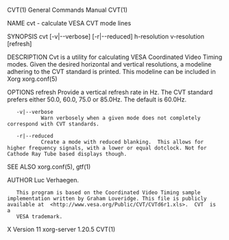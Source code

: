 CVT(1)                                                                                     General Commands Manual                                                                                     CVT(1)

NAME
       cvt - calculate VESA CVT mode lines

SYNOPSIS
       cvt [-v|--verbose] [-r|--reduced] h-resolution v-resolution [refresh]

DESCRIPTION
       Cvt is a utility for calculating VESA Coordinated Video Timing modes.  Given the desired horizontal and vertical resolutions, a modeline adhering to the CVT standard is printed. This modeline can be
       included in Xorg xorg.conf(5)

OPTIONS
       refresh Provide a vertical refresh rate in Hz.  The CVT standard prefers either 50.0, 60.0, 75.0 or 85.0Hz.  The default is 60.0Hz.

       -v|--verbose
               Warn verbosely when a given mode does not completely correspond with CVT standards.

       -r|--reduced
               Create a mode with reduced blanking.  This allows for higher frequency signals, with a lower or equal dotclock. Not for Cathode Ray Tube based displays though.

SEE ALSO
       xorg.conf(5), gtf(1)

AUTHOR
       Luc Verhaegen.

       This program is based on the Coordinated Video Timing sample implementation written by Graham Loveridge. This file is publicly available at  <http://www.vesa.org/Public/CVT/CVTd6r1.xls>.  CVT  is  a
       VESA trademark.

X Version 11                                                                                  xorg-server 1.20.5                                                                                       CVT(1)
